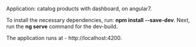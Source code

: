 Application: catalog products with dashboard, on angular7.


To install the necessary dependencies, run: **npm install --save-dev**. Next, run the **ng serve** command for the dev-build.

The application runs at - http://localhost:4200.
